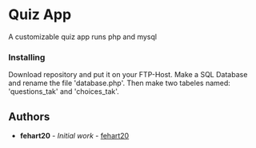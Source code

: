 # Quiz App

A customizable quiz app runs php and mysql

### Installing

Download repository and put it on your FTP-Host. Make a SQL Database and rename the file 'database.php'. Then make two tabeles named: 'questions_tak' and 'choices_tak'.

## Authors

* **fehart20** - *Initial work* - [fehart20](https://github.com/fehart20)




